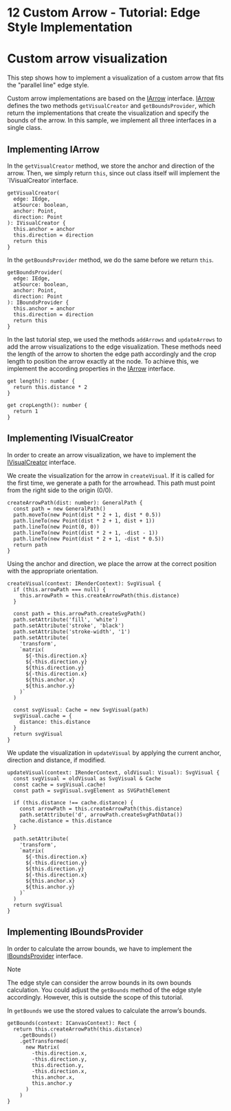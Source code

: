 <!--
 //////////////////////////////////////////////////////////////////////////////
 // @license
 // This file is part of yFiles for HTML 2.6.
 // Use is subject to license terms.
 //
 // Copyright (c) 2000-2023 by yWorks GmbH, Vor dem Kreuzberg 28,
 // 72070 Tuebingen, Germany. All rights reserved.
 //
 //////////////////////////////////////////////////////////////////////////////
-->
# 12 Custom Arrow - Tutorial: Edge Style Implementation

# Custom arrow visualization

This step shows how to implement a visualization of a custom arrow that fits the "parallel line" edge style.

Custom arrow implementations are based on the [IArrow](https://docs.yworks.com/yfileshtml/#/api/IArrow) interface. [IArrow](https://docs.yworks.com/yfileshtml/#/api/IArrow) defines the two methods `getVisualCreator` and `getBoundsProvider`, which return the implementations that create the visualization and specify the bounds of the arrow. In this sample, we implement all three interfaces in a single class.

## Implementing IArrow

In the `getVisualCreator` method, we store the anchor and direction of the arrow. Then, we simply return `this`, since out class itself will implement the \`IVisualCreator\`interface.

```
getVisualCreator(
  edge: IEdge,
  atSource: boolean,
  anchor: Point,
  direction: Point
): IVisualCreator {
  this.anchor = anchor
  this.direction = direction
  return this
}
```

In the `getBoundsProvider` method, we do the same before we return `this`.

```
getBoundsProvider(
  edge: IEdge,
  atSource: boolean,
  anchor: Point,
  direction: Point
): IBoundsProvider {
  this.anchor = anchor
  this.direction = direction
  return this
}
```

In the last tutorial step, we used the methods `addArrows` and `updateArrows` to add the arrow visualizations to the edge visualization. These methods need the length of the arrow to shorten the edge path accordingly and the crop length to position the arrow exactly at the node. To achieve this, we implement the according properties in the [IArrow](https://docs.yworks.com/yfileshtml/#/api/IArrow) interface.

```
get length(): number {
  return this.distance * 2
}

get cropLength(): number {
  return 1
}
```

## Implementing IVisualCreator

In order to create an arrow visualization, we have to implement the [IVisualCreator](https://docs.yworks.com/yfileshtml/#/api/IVisualCreator) interface.

We create the visualization for the arrow in `createVisual`. If it is called for the first time, we generate a path for the arrowhead. This path must point from the right side to the origin (0/0).

```
createArrowPath(dist: number): GeneralPath {
  const path = new GeneralPath()
  path.moveTo(new Point(dist * 2 + 1, dist * 0.5))
  path.lineTo(new Point(dist * 2 + 1, dist + 1))
  path.lineTo(new Point(0, 0))
  path.lineTo(new Point(dist * 2 + 1, -dist - 1))
  path.lineTo(new Point(dist * 2 + 1, -dist * 0.5))
  return path
}
```

Using the anchor and direction, we place the arrow at the correct position with the appropriate orientation.

```
createVisual(context: IRenderContext): SvgVisual {
  if (this.arrowPath === null) {
    this.arrowPath = this.createArrowPath(this.distance)
  }

  const path = this.arrowPath.createSvgPath()
  path.setAttribute('fill', 'white')
  path.setAttribute('stroke', 'black')
  path.setAttribute('stroke-width', '1')
  path.setAttribute(
    'transform',
    `matrix(
      ${-this.direction.x}
      ${-this.direction.y}
      ${this.direction.y}
      ${-this.direction.x}
      ${this.anchor.x}
      ${this.anchor.y}
    )`
  )

  const svgVisual: Cache = new SvgVisual(path)
  svgVisual.cache = {
    distance: this.distance
  }
  return svgVisual
}
```

We update the visualization in `updateVisual` by applying the current anchor, direction and distance, if modified.

```
updateVisual(context: IRenderContext, oldVisual: Visual): SvgVisual {
  const svgVisual = oldVisual as SvgVisual & Cache
  const cache = svgVisual.cache!
  const path = svgVisual.svgElement as SVGPathElement

  if (this.distance !== cache.distance) {
    const arrowPath = this.createArrowPath(this.distance)
    path.setAttribute('d', arrowPath.createSvgPathData())
    cache.distance = this.distance
  }

  path.setAttribute(
    'transform',
    `matrix(
      ${-this.direction.x}
      ${-this.direction.y}
      ${this.direction.y}
      ${-this.direction.x}
      ${this.anchor.x}
      ${this.anchor.y}
    )`
  )
  return svgVisual
}
```

## Implementing IBoundsProvider

In order to calculate the arrow bounds, we have to implement the [IBoundsProvider](https://docs.yworks.com/yfileshtml/#/api/IBoundsProvider) interface.

Note

The edge style can consider the arrow bounds in its own bounds calculation. You could adjust the `getBounds` method of the edge style accordingly. However, this is outside the scope of this tutorial.

In `getBounds` we use the stored values to calculate the arrow’s bounds.

```
getBounds(context: ICanvasContext): Rect {
  return this.createArrowPath(this.distance)
    .getBounds()
    .getTransformed(
      new Matrix(
        -this.direction.x,
        -this.direction.y,
        this.direction.y,
        -this.direction.x,
        this.anchor.x,
        this.anchor.y
      )
    )
}
```
